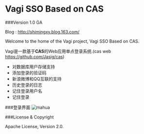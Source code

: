 # Vagi SSO Based on CAS

###Version 1.0 GA

Blog : http://shimingxy.blog.163.com/

Welcome to the home of  the  Vagi project, Vagi SSO Based on CAS.  

Vagi是一款基于<strong>CAS</strong>的Web应用单点登录系统.(cas web https://github.com/Jasig/cas)

- 对数据库用户存储支持
- 添加登录的验证码
- 新浪微博和QQ互联的支持
- 历史登录的日志
- 记住登录用户名
- 记住登录


###登录界面
![mahua](https://github.com/shimingxy/Vagi/raw/master/vagi-login.jpg)

###License & Copyright

Apache License, Version 2.0.
